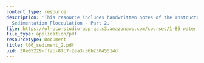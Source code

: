 ```yaml
---
content_type: resource
description: 'This resource includes handwritten notes of the Instructor on the topic:
  Sedimentation Flocculation - Part 2.'
file: https://ol-ocw-studio-app-qa.s3.amazonaws.com/courses/1-85-water-and-wastewater-treatment-engineering-spring-2006/38e05229ffab8fc72ea356b23045514d_l06_sediment_2.pdf
file_type: application/pdf
resourcetype: Document
title: l06_sediment_2.pdf
uid: 38e05229-ffab-8fc7-2ea3-56b23045514d
---
```


